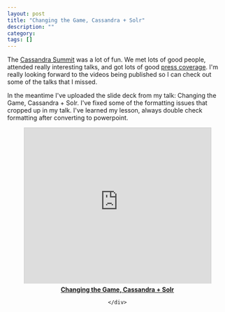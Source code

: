 ```yaml
---
layout: post
title: "Changing the Game, Cassandra + Solr"
description: ""
category:
tags: []
---
```


The [Cassandra Summit](http://www.datastax.com/events/cassandrasummit2012) was a lot of fun. We met lots of good people, attended really interesting talks, and got lots of good [press coverage](http://youtu.be/WYriQp0ZVU4). I'm really looking forward to the videos being published so I can check out some of the talks that I missed.

In the meantime I've uploaded the slide deck from my talk: Changing the Game, Cassandra + Solr. I've fixed some of the formatting issues that cropped up in my talk. I've learned my lesson, always double check formatting after converting to powerpoint.

<center>
	<iframe src="http://www.slideshare.net/slideshow/embed_code/13937536" width="427" height="356" frameborder="0" marginwidth="0" marginheight="0" scrolling="no" style="border:1px solid #CCC;border-width:1px 1px 0;margin-bottom:5px" allowfullscreen="allowfullscreen"> </iframe>
	<div style="margin-bottom:5px">
		<strong> <a href="http://www.slideshare.net/mattstump/cassandra-summit" title="Cassandra summit" target="_blank">Changing the Game, Cassandra + Solr</a></strong>

	</div>
</center>
